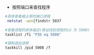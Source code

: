 - 按照端口来查找程序

```bash
#具体查看被占用的端口进程
 netstat -aon|findstr 5037
 
#查看进程的具体描述(假设找到进程的id 为 5008)
tasklist /fi "PID eq 5008"

#强制退出进程
taskkill /pid 5008 /f
```

